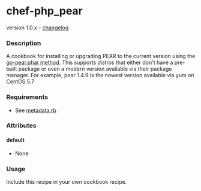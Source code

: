 chef-php_pear
=============
version 1.0.x - [changelog](https://github.com/xforty/chef-php_pear/blob/master/CHANGELOG.md)

### Description

A cookbook for installing or upgrading PEAR to the current version
using the
[go-pear.phar method](http://pear.php.net/manual/en/installation.getting.php).
This supports distros that either don't have a pre-built package or even a
modern version available via their package manager.  For example, pear 1.4.9
is the newest version available via yum on CentOS 5.7

### Requirements

* See [metadata.rb](https://github.com/xforty/chef-php_pear/blob/master/metadata.rb)

### Attributes

#### default

* None

### Usage

Include this recipe in your own cookbook recipe.
